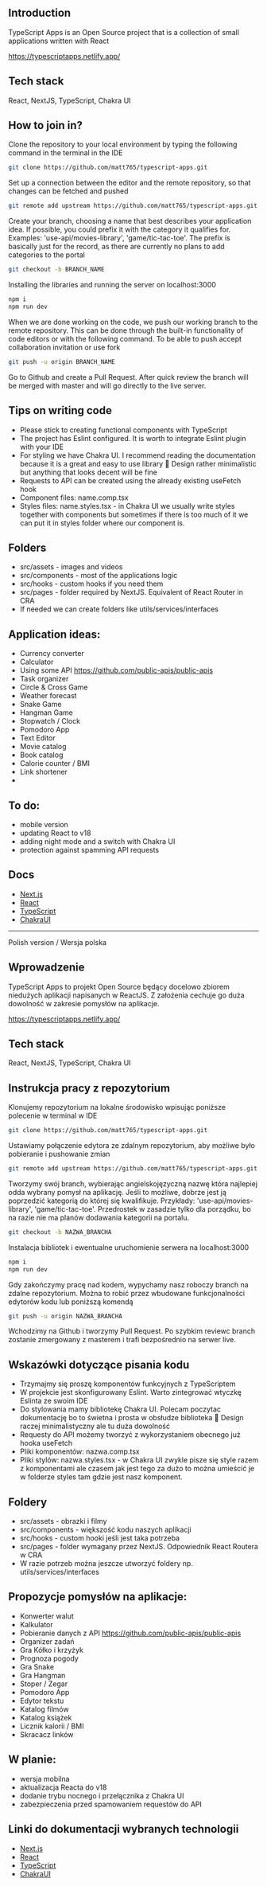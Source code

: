 ## Introduction
TypeScript Apps is an Open Source project  that is a collection of small applications written with React
 
https://typescriptapps.netlify.app/

## Tech stack
React, NextJS, TypeScript, Chakra UI

## How to join in?
Clone the repository to your local environment by typing the following command in the terminal in the IDE
```bash
git clone https://github.com/matt765/typescript-apps.git
```
Set up a connection between the editor and the remote repository, so that changes can be fetched and pushed
```bash
git remote add upstream https://github.com/matt765/typescript-apps.git
```
Create your branch, choosing a name that best describes your application idea. If possible, you could prefix it with the category it qualifies for. Examples: 'use-api/movies-library', 'game/tic-tac-toe'. The prefix is basically just for the record, as there are currently no plans to add categories to the portal 
```bash
git checkout -b BRANCH_NAME
```
Installing the libraries and running the server on localhost:3000
```bash
npm i
npm run dev
```
When we are done working on the code, we push our working branch to the remote repository. This can be done through the built-in functionality of code editors or with the following command. To be able to push accept collaboration invitation or use fork
```bash
git push -u origin BRANCH_NAME
```
Go to Github and create a Pull Request. After quick review the branch will be merged with master and will go directly to the live server.

## Tips on writing code
- Please stick to creating functional components with TypeScript
- The project has Eslint configured. It is worth to integrate Eslint plugin with your IDE   
- For styling we have Chakra UI. I recommend reading the documentation because it is a great and easy to use library 🙂 Design rather minimalistic but anything that looks decent will be fine
- Requests to API can be created using the already existing useFetch hook
- Component files: name.comp.tsx
- Styles files: name.styles.tsx - in Chakra UI we usually write styles together with components but sometimes if there is too much of it we can put it in styles folder where our component is.

## Folders
- src/assets - images and videos
- src/components - most of the applications logic
- src/hooks - custom hooks if you need them
- src/pages - folder required by NextJS. Equivalent of React Router in CRA
- If needed we can create folders like utils/services/interfaces

## Application ideas:
- Currency converter
- Calculator
- Using some API https://github.com/public-apis/public-apis 
- Task organizer
- Circle & Cross Game
- Weather forecast
- Snake Game
- Hangman Game
- Stopwatch / Clock
- Pomodoro App
- Text Editor
- Movie catalog
- Book catalog
- Calorie counter / BMI
- Link shortener
- 
## To do:
- mobile version
- updating React to v18
- adding night mode and a switch with Chakra UI
- protection against spamming API requests

## Docs
- [Next.js](https://nextjs.org/docs)
- [React](https://pl.reactjs.org/)
- [TypeScript](https://www.typescriptlang.org/) 
- [ChakraUI](https://chakra-ui.com/) 

----

Polish version / Wersja polska

## Wprowadzenie
TypeScript Apps to projekt Open Source będący docelowo zbiorem niedużych aplikacji napisanych w ReactJS. Z założenia cechuje go duża dowolność w zakresie pomysłów na aplikacje.
 
https://typescriptapps.netlify.app/

## Tech stack
React, NextJS, TypeScript, Chakra UI

## Instrukcja pracy z repozytorium

Klonujemy repozytorium na lokalne środowisko wpisując poniższe polecenie w terminal w IDE
```bash
git clone https://github.com/matt765/typescript-apps.git
```
Ustawiamy połączenie edytora ze zdalnym repozytorium, aby możliwe było pobieranie i pushowanie zmian
```bash
git remote add upstream https://github.com/matt765/typescript-apps.git
```
Tworzymy swój branch, wybierając angielskojęzyczną nazwę która najlepiej odda wybrany pomysł na aplikację. Jeśli to możliwe, dobrze jest ją poprzedzić kategorią do której się kwalifikuje. Przykłady: 'use-api/movies-library', 'game/tic-tac-toe'. Przedrostek w zasadzie tylko dla porządku, bo na razie nie ma planów dodawania kategorii na portalu.
```bash
git checkout -b NAZWA_BRANCHA
```
Instalacja bibliotek i ewentualne uruchomienie serwera na localhost:3000
```bash
npm i
npm run dev
```
Gdy zakończymy pracę nad kodem, wypychamy nasz roboczy branch na zdalne repozytorium. Można to robić przez wbudowane funkcjonalności edytorów kodu lub poniższą komendą
```bash
git push -u origin NAZWA_BRANCHA
```
Wchodzimy na Github i tworzymy Pull Request. Po szybkim reviewc branch zostanie zmergowany z masterem i trafi bezpośrednio na serwer live.

## Wskazówki dotyczące pisania kodu
- Trzymajmy się proszę komponentów funkcyjnych z TypeScriptem
- W projekcie jest skonfigurowany Eslint. Warto zintegrować wtyczkę Eslinta ze swoim IDE 
- Do stylowania mamy bibliotekę Chakra UI. Polecam poczytac dokumentację bo to świetna i prosta w obsłudze biblioteka :slightly_smiling_face: Design raczej minimalistyczny ale tu duża dowolność
- Requesty do API możemy tworzyć z wykorzystaniem obecnego już hooka useFetch
- Pliki komponentów: nazwa.comp.tsx
- Pliki stylów: nazwa.styles.tsx - w Chakra UI zwykle pisze się style razem z komponentami ale czasem jak jest tego za dużo to można umieścić je w folderze styles tam gdzie jest nasz komponent.

## Foldery
- src/assets - obrazki i filmy
- src/components - większość kodu naszych aplikacji
- src/hooks - custom hooki jeśli jest taka potrzeba
- src/pages - folder wymagany przez NextJS. Odpowiednik React Routera w CRA
- W razie potrzeb można jeszcze utworzyć foldery np. utils/services/interfaces

## Propozycje pomysłów na aplikacje:
- Konwerter walut
- Kalkulator
- Pobieranie danych z API https://github.com/public-apis/public-apis
- Organizer zadań
- Gra Kółko i krzyżyk
- Prognoza pogody
- Gra Snake
- Gra Hangman
- Stoper / Zegar
- Pomodoro App
- Edytor tekstu
- Katalog filmów
- Katalog książek
- Licznik kalorii / BMI
- Skracacz linków

## W planie:
- wersja mobilna
- aktualizacja Reacta do v18
- dodanie trybu nocnego i przełącznika z Chakra UI
- zabezpieczenia przed spamowaniem requestów do API

## Linki do dokumentacji wybranych technologii
- [Next.js](https://nextjs.org/docs)
- [React](https://pl.reactjs.org/)
- [TypeScript](https://www.typescriptlang.org/) 
- [ChakraUI](https://chakra-ui.com/) 





